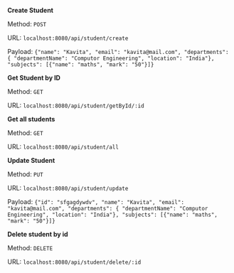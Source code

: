 **Create Student**

Method: `POST`

URL: `localhost:8080/api/student/create`

Payload:
`{"name": "Kavita",
"email": "kavita@mail.com",
"departments": { "departmentName": "Computor Engineering", "location": "India"},
"subjects": [{"name": "maths", "mark": "50"}]}`


**Get Student by ID**

Method: `GET`

URL: `localhost:8080/api/student/getById/:id`


**Get all students**

Method: `GET`

URL: `localhost:8080/api/student/all`

**Update Student**

Method: `PUT`

URL: `localhost:8080/api/student/update`

Payload:
`{"id": "sfgagdywdv",
"name": "Kavita",
"email": "kavita@mail.com",
"departments": { "departmentName": "Computor Engineering", "location": "India"},
"subjects": [{"name": "maths", "mark": "50"}]}`


**Delete student by id**

Method: `DELETE`

URL: `localhost:8080/api/student/delete/:id`
